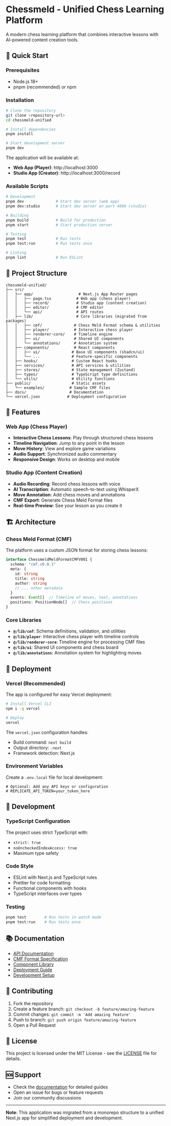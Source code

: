 # Chessmeld - Unified Chess Learning Platform

A modern chess learning platform that combines interactive lessons with AI-powered content creation tools.

## 🚀 Quick Start

### Prerequisites
- Node.js 18+ 
- pnpm (recommended) or npm

### Installation

```bash
# Clone the repository
git clone <repository-url>
cd chessmeld-unified

# Install dependencies
pnpm install

# Start development server
pnpm dev
```

The application will be available at:
- **Web App (Player)**: http://localhost:3000
- **Studio App (Creator)**: http://localhost:3000/record

### Available Scripts

```bash
# Development
pnpm dev              # Start dev server (web app)
pnpm dev:studio       # Start dev server on port 4000 (studio)

# Building
pnpm build            # Build for production
pnpm start            # Start production server

# Testing
pnpm test             # Run tests
pnpm test:run         # Run tests once

# Linting
pnpm lint             # Run ESLint
```

## 📁 Project Structure

```
chessmeld-unified/
├── src/
│   ├── app/                    # Next.js App Router pages
│   │   ├── page.tsx           # Web app (chess player)
│   │   ├── record/            # Studio app (content creation)
│   │   ├── editor/            # CMF editor
│   │   └── api/               # API routes
│   ├── lib/                   # Core libraries (migrated from packages)
│   │   ├── cmf/              # Chess Meld Format schema & utilities
│   │   ├── player/           # Interactive chess player
│   │   ├── renderer-core/    # Timeline engine
│   │   ├── ui/               # Shared UI components
│   │   └── annotations/      # Annotation system
│   ├── components/           # React components
│   │   ├── ui/              # Base UI components (shadcn/ui)
│   │   └── ...              # Feature-specific components
│   ├── hooks/               # Custom React hooks
│   ├── services/            # API services & utilities
│   ├── stores/              # State management (Zustand)
│   ├── types/               # TypeScript type definitions
│   └── utils/               # Utility functions
├── public/                  # Static assets
│   └── examples/           # Sample CMF files
├── docs/                   # Documentation
└── vercel.json            # Deployment configuration
```

## 🎯 Features

### Web App (Chess Player)
- **Interactive Chess Lessons**: Play through structured chess lessons
- **Timeline Navigation**: Jump to any point in the lesson
- **Move History**: View and explore game variations
- **Audio Support**: Synchronized audio commentary
- **Responsive Design**: Works on desktop and mobile

### Studio App (Content Creation)
- **Audio Recording**: Record chess lessons with voice
- **AI Transcription**: Automatic speech-to-text using WhisperX
- **Move Annotation**: Add chess moves and annotations
- **CMF Export**: Generate Chess Meld Format files
- **Real-time Preview**: See your lesson as you create it

## 🏗️ Architecture

### Chess Meld Format (CMF)
The platform uses a custom JSON format for storing chess lessons:

```typescript
interface ChessmeldMeldFormatCMFV001 {
  schema: "cmf.v0.0.1"
  meta: {
    id: string
    title: string
    author: string
    // ... other metadata
  }
  events: Event[]  // Timeline of moves, text, annotations
  positions: PositionNode[]  // Chess positions
}
```

### Core Libraries

- **`@/lib/cmf`**: Schema definitions, validation, and utilities
- **`@/lib/player`**: Interactive chess player with timeline controls
- **`@/lib/renderer-core`**: Timeline engine for processing CMF files
- **`@/lib/ui`**: Shared UI components and chess board
- **`@/lib/annotations`**: Annotation system for highlighting moves

## 🚀 Deployment

### Vercel (Recommended)

The app is configured for easy Vercel deployment:

```bash
# Install Vercel CLI
npm i -g vercel

# Deploy
vercel
```

The `vercel.json` configuration handles:
- Build command: `next build`
- Output directory: `.next`
- Framework detection: Next.js

### Environment Variables

Create a `.env.local` file for local development:

```env
# Optional: Add any API keys or configuration
# REPLICATE_API_TOKEN=your_token_here
```

## 🧪 Development

### TypeScript Configuration
The project uses strict TypeScript with:
- `strict: true`
- `noUncheckedIndexAccess: true`
- Maximum type safety

### Code Style
- ESLint with Next.js and TypeScript rules
- Prettier for code formatting
- Functional components with hooks
- TypeScript interfaces over types

### Testing
```bash
pnpm test        # Run tests in watch mode
pnpm test:run    # Run tests once
```

## 📚 Documentation

- [API Documentation](./docs/api.md)
- [CMF Format Specification](./docs/cmf-format.md)
- [Component Library](./docs/components.md)
- [Deployment Guide](./docs/deployment.md)
- [Development Setup](./docs/development.md)

## 🤝 Contributing

1. Fork the repository
2. Create a feature branch: `git checkout -b feature/amazing-feature`
3. Commit changes: `git commit -m 'Add amazing feature'`
4. Push to branch: `git push origin feature/amazing-feature`
5. Open a Pull Request

## 📄 License

This project is licensed under the MIT License - see the [LICENSE](LICENSE) file for details.

## 🆘 Support

- Check the [documentation](./docs/) for detailed guides
- Open an issue for bugs or feature requests
- Join our community discussions

---

**Note**: This application was migrated from a monorepo structure to a unified Next.js app for simplified deployment and development.